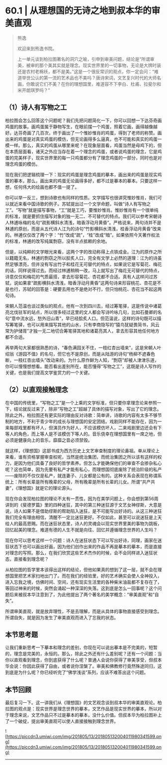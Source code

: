 # 60.1 | 从理想国的无诗之地到叔本华的审美直观

> 熊逸
> 
> 欢迎来到熊逸书院。
> 
> 上一单元谈到柏拉图著名的洞穴之喻，引申到审美问题，结论是“所谓审美，被审的那个美其实就是理念。现实世界里的一切事物，无论是大牌时装还是农村老棉袄，都不是美。”这是一个很反常识的观点，你一定会问：“难道举世公认的第一流的艺术品也不美吗？唐诗宋词，文艺复兴时代的大师名画，你敢说它们不美？在你的理想国里，难道容不下李白、杜甫、拉斐尔和米开朗琪罗吗？”

## （1）诗人有写物之工

柏拉图会怎么回答这个问题呢？我们先把问题简化一下，你可以回想一下达芬奇画鸡蛋的故事。画鸡蛋属于静物写生，在眼前摆一个鸡蛋，照着它画，画得越像越好。达芬奇画了几百次，终于画出了一个惟妙惟肖的鸡蛋，得到了老师的称赞。画出来的鸡蛋是对真实鸡蛋的模仿，但无论画得多么逼真，也不可能和真实的鸡蛋一模一样。那么，真实的鸡蛋从哪里来呢？在现象层面看，鸡蛋当然是母鸡下的，但在本质层面看，诸天之外应当存在着一个理念的鸡蛋，或者说鸡蛋的理念，它是鸡蛋的完美样子，现实世界里的每一只鸡蛋都分有了理念鸡蛋的一部分，同时也是对理念鸡蛋的模仿。

现在我们把逻辑梳理一下：现实的鸡蛋是理念鸡蛋的摹本，画出来的鸡蛋是现实鸡蛋的摹本，那么，画出来的鸡蛋无论画得多好，都不过是摹本的摹本。只要这样一想，任何伟大的绘画也都不值一提了。

你可以举一反三，想到诗歌也有同样的性质。文学描写也很讲究惟妙惟肖，我们可以就近来看中国诗歌的例子。苏轼提出过一个文学命题，叫做“诗人有写物之工”。“写物”就是描写事物，“工”就是工巧，要惟妙惟肖。惟妙惟肖有一个很单纯的标准，就是要抓住描写对象的独一无二、不可替代的特点。我们可以参考宋朝诗人林逋咏梅的名句“疏影横斜水清浅，暗香浮动月黄昏”。严格说来，两句诗并不是林逋的原创，而是从五代诗人江为的诗句“竹影横斜水清浅，桂香浮动月黄昏”改来的。林逋仅仅改了两个字：“竹”改成“疏”，“桂”改成“暗”。如果依照今天著作权法的标准，林逋的改写纯属剽窃，没有半点抵赖的余地。

但是，以纯粹的文学眼光来看，这两个字的改动称得上点铁成金。江为的原作之所以籍籍无名，林逋的剽窃之所以脍炙人口，完全有文学上必然的道理：江为的诗虽然足够漂亮，但并没有写出竹子和桂花无可替代的特点，如果说它是写菊花、梅花的话，同样说得过去。而经过林逋稍稍一改，马上就写出了梅花无可替代的特点，诗意仅仅和梅花的气质最搭，拿去形容菊花、杏花都不合适。真有人这样问过苏轼，说如果拿“疏影横斜水清浅，暗香浮动月黄昏”这两句诗来形容桃花、杏花是不是也行，苏轼的回答是：硬要去用也不是绝对不行，但只怕桃花、杏花当不起这两句诗。

宋朝人范温也谈过类似的观点，他有一次到四川去，经过筹笔驿，这是传说中诸葛亮北伐驻军的站点，所以很多经过这里的文人都会写诗吟咏几句，比如石曼卿的名句“意中流水远，愁外旧山青”，早已经脍炙人口。但范温说，这样的诗句既可以描写筹笔驿，也可以用来描写其他的山水，只有李商隐写的“猿鸟犹疑畏简书，风云常为护储胥”才独一无二地切合筹笔驿其地和诸葛亮其人，拿去形容其他任何地方都不合适。

再举两句大家都很熟悉的诗，“春色满园关不住，一枝红杏出墙来”，这是宋朝人叶绍翁《游园不值》的名句，但它也不是原创，而是从陆游的诗句“杨柳不遮春色断，一枝红杏出墙头”改动来的。为什么原作鲜为人知，“剽窃”却被人津津乐道，你可以慢慢想想看。能否看出差别所在，能否懂得“写物之工”，这既是诗人写作的关键，也是我们提高文学鉴赏力的一个关键。

## （2）以直观接触理念

在中国的传统里，“写物之工”是一个上乘的文学标准，但只要你拿理念论来参照一下，结论就反过来了，除非“写物之工”超越了具体的描写对象，写出了它的理念。除此之外，柏拉图还有更实际的理由反对诗歌：简单讲，诗歌的内容有太多不够节制的地方，不利于青少年的成长与理想国的安定团结。戏剧同样不能存在，因为一来每部戏里都有坏人，但演员作为好人，不应该模仿坏人，二来戏剧里边还会有下等人的角色，而上等人是不该模仿下等人的。音乐侥幸在理想国里有一席之地，但必须是健康向上的音乐，靡靡之音必须禁毁。

就这样，《理想国》这部书成为西方历史上文艺审查制度的理论鼻祖。单从理论上来看，谁有资格掌握审查权呢，当然是统治集团，而统治集团之所以该有这样的权力，是因为他们具备了良好的哲学素养。但怎么才能确保他们的审查不会掺杂私心呢？这也简单，因为先要有私产才能有私心，而理想国彻底废除了统治阶级的私产——废除的不仅仅是私产，就连妻子、儿女都是公有的。这种关系会表现在称谓系统上：所有长辈是所有晚辈的父母，所有晚辈是所有长辈的儿女。所谓“共产共妻”，《理想国》就是它的理论源头。

现在你会发现柏拉图的理论不太有一贯性，因为在美学问题上，你会想到第56周讲到的《斐德罗篇》里的四种迷狂，其中的第三种迷狂源于文艺女神缪斯，大意是说，诗人如果不是借助缪斯的帮助陷入迷狂，是不可能写出好诗的。从这三种迷狂我们完全有理由相信，清醒不一定比迷狂更好。不仅如此，甚至可以说迷狂是上天给人的最高恩赐。而在迷狂状态里，诗人的灵魂会以现实世界里美的事物为跳板，回忆起美的理念。难道有德的人生不就是向往、回忆并遵循理念世界的人生吗？

现在你可以思考这样一个问题：诗人在迷狂状态下可以写出好诗，同理，画家在迷狂状态下也可以画出好画，因为他们创作出来的作品不再是摹本的摹本，而是直接对理念的写照。那么，在我们欣赏这些艺术杰作的时候，会不会同样进入迷狂状态，直接看到理念呢？

从柏拉图的哲学里本该得出这样的结论，但他如果真的想到了这一层，就不会在理想国里把艺术家扫地出门了。而在我们的经验里，好的艺术确实会使人全神投入，进入忘我之境，仿佛时间、空间，还有现实生活里的各种柴米油盐都不复存在了，等回过神来的时候，突然会涌起一种深深的失落。这到底是怎么一回事呢？这个问题后来被叔本华注意到了，为此他提出了两个著名的美学概念：“审美直观”和“自失”。

所谓审美直观，就是放弃理性，不是去理解，而是从具体的事物直接感受到理念。所谓自失，就是因为发生了审美直观而进入了忘我的状态。

## 本节思考题

让我们重新思考一下摹本和理念的差别，你现在可以说出摹本是不完美的，短暂的，理念是完美的，永恒的。那么，除此之外还有什么差别呢？还有一个问题：当你以直观看到理念，你到底获得了什么呢？普通人会说你获得了审美享受，但叔本华会说：你因此获得了自由，或者说你涅槃了。审美和佛教修行竟然殊途同归，这到底是为什么呢？你已经听完了“佛学浅谈”系列，应该不难答出这个问题。

## 本节回顾

最后复习一下。这一讲我们从《理想国》的文艺观念谈到叔本华的审美直观论。柏拉图的观点是：现实世界是理念世界的摹本，文艺作品是现实世界的摹本，所以对于理念来说，文艺作品只不过是摹本的摹本，没什么价值。但叔本华为柏拉图补上了一个破绽，提出审美直观可以使人直接接触到理念世界。

![https://piccdn3.umiwi.com/img/201805/13/201805132004011980341599.png](https://piccdn3.umiwi.com/img/201805/13/201805132004011980341599.png)

---

